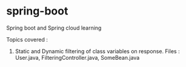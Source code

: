 # spring-boot
Spring boot and Spring cloud learning

Topics covered :
1. Static and Dynamic filtering of class variables on response.
   Files : User.java, FilteringController.java, SomeBean.java
